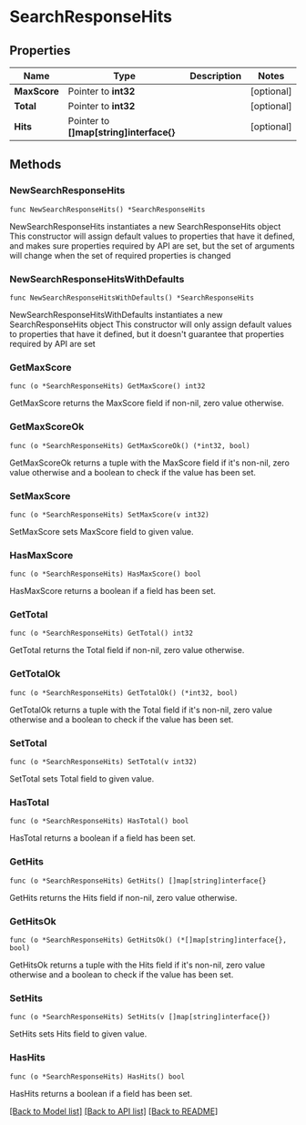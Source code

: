 # SearchResponseHits

## Properties

Name | Type | Description | Notes
------------ | ------------- | ------------- | -------------
**MaxScore** | Pointer to **int32** |  | [optional] 
**Total** | Pointer to **int32** |  | [optional] 
**Hits** | Pointer to **[]map[string]interface{}** |  | [optional] 

## Methods

### NewSearchResponseHits

`func NewSearchResponseHits() *SearchResponseHits`

NewSearchResponseHits instantiates a new SearchResponseHits object
This constructor will assign default values to properties that have it defined,
and makes sure properties required by API are set, but the set of arguments
will change when the set of required properties is changed

### NewSearchResponseHitsWithDefaults

`func NewSearchResponseHitsWithDefaults() *SearchResponseHits`

NewSearchResponseHitsWithDefaults instantiates a new SearchResponseHits object
This constructor will only assign default values to properties that have it defined,
but it doesn't guarantee that properties required by API are set

### GetMaxScore

`func (o *SearchResponseHits) GetMaxScore() int32`

GetMaxScore returns the MaxScore field if non-nil, zero value otherwise.

### GetMaxScoreOk

`func (o *SearchResponseHits) GetMaxScoreOk() (*int32, bool)`

GetMaxScoreOk returns a tuple with the MaxScore field if it's non-nil, zero value otherwise
and a boolean to check if the value has been set.

### SetMaxScore

`func (o *SearchResponseHits) SetMaxScore(v int32)`

SetMaxScore sets MaxScore field to given value.

### HasMaxScore

`func (o *SearchResponseHits) HasMaxScore() bool`

HasMaxScore returns a boolean if a field has been set.

### GetTotal

`func (o *SearchResponseHits) GetTotal() int32`

GetTotal returns the Total field if non-nil, zero value otherwise.

### GetTotalOk

`func (o *SearchResponseHits) GetTotalOk() (*int32, bool)`

GetTotalOk returns a tuple with the Total field if it's non-nil, zero value otherwise
and a boolean to check if the value has been set.

### SetTotal

`func (o *SearchResponseHits) SetTotal(v int32)`

SetTotal sets Total field to given value.

### HasTotal

`func (o *SearchResponseHits) HasTotal() bool`

HasTotal returns a boolean if a field has been set.

### GetHits

`func (o *SearchResponseHits) GetHits() []map[string]interface{}`

GetHits returns the Hits field if non-nil, zero value otherwise.

### GetHitsOk

`func (o *SearchResponseHits) GetHitsOk() (*[]map[string]interface{}, bool)`

GetHitsOk returns a tuple with the Hits field if it's non-nil, zero value otherwise
and a boolean to check if the value has been set.

### SetHits

`func (o *SearchResponseHits) SetHits(v []map[string]interface{})`

SetHits sets Hits field to given value.

### HasHits

`func (o *SearchResponseHits) HasHits() bool`

HasHits returns a boolean if a field has been set.


[[Back to Model list]](../README.md#documentation-for-models) [[Back to API list]](../README.md#documentation-for-api-endpoints) [[Back to README]](../README.md)


